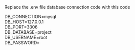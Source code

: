 Replace the .env file database connection code with this code

DB_CONNECTION=mysql <br>
DB_HOST=127.0.0.1 <br>
DB_PORT=3306 <br>
DB_DATABASE=project <br>
DB_USERNAME=root <br>
DB_PASSWORD= <br>
